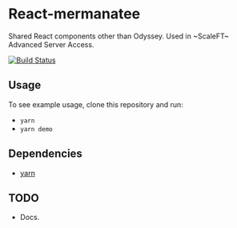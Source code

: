 # React-mermanatee

Shared React components other than Odyssey.  Used in ~ScaleFT~ Advanced Server Access.

[![Build Status](https://travis-ci.org/oktadeveloper/react-mermanatee.svg?branch=master)](https://travis-ci.org/oktadeveloper/react-mermanatee)


## Usage

To see example usage, clone this repository and run:
- `yarn`
- `yarn demo`

## Dependencies

- [yarn](https://yarnpkg.com/)


## TODO

- Docs.
